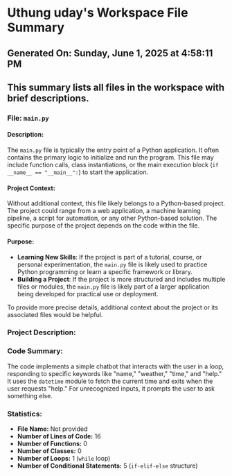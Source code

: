 # Uthung uday's Workspace File Summary
## Generated On: Sunday, June 1, 2025 at 4:58:11 PM
This summary lists all files in the workspace with brief descriptions.
---
### File: `main.py`

#### Description:
The `main.py` file is typically the entry point of a Python application. It often contains the primary logic to initialize and run the program. This file may include function calls, class instantiations, or the main execution block (`if __name__ == "__main__":`) to start the application.

#### Project Context:
Without additional context, this file likely belongs to a Python-based project. The project could range from a web application, a machine learning pipeline, a script for automation, or any other Python-based solution. The specific purpose of the project depends on the code within the file.

#### Purpose:
- **Learning New Skills**: If the project is part of a tutorial, course, or personal experimentation, the `main.py` file is likely used to practice Python programming or learn a specific framework or library.
- **Building a Project**: If the project is more structured and includes multiple files or modules, the `main.py` file is likely part of a larger application being developed for practical use or deployment.

To provide more precise details, additional context about the project or its associated files would be helpful. 
### Project Description:
 ### Code Summary:
The code implements a simple chatbot that interacts with the user in a loop, responding to specific keywords like "name," "weather," "time," and "help." It uses the `datetime` module to fetch the current time and exits when the user requests "help." For unrecognized inputs, it prompts the user to ask something else.

### Statistics:
- **File Name:** Not provided
- **Number of Lines of Code:** 16
- **Number of Functions:** 0
- **Number of Classes:** 0
- **Number of Loops:** 1 (`while` loop)
- **Number of Conditional Statements:** 5 (`if-elif-else` structure)
